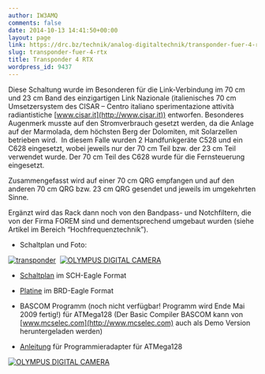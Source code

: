 ```yaml
---
author: IW3AMQ
comments: false
date: 2014-10-13 14:41:50+00:00
layout: page
link: https://drc.bz/technik/analog-digitaltechnik/transponder-fuer-4-rtx/
slug: transponder-fuer-4-rtx
title: Transponder 4 RTX
wordpress_id: 9437
---
```


Diese Schaltung wurde im Besonderen für die Link-Verbindung im 70 cm und 23 cm Band des einzigartigen Link Nazionale (italienisches 70 cm Umsetzersystem des CISAR – Centro italiano sperimentazione attività radiantistiche [www.cisar.it](http://www.cisar.it)) entworfen. Besonderes Augenmerk musste auf den Stromverbrauch gesetzt werden, da die Anlage auf der Marmolada, dem höchsten Berg der Dolomiten, mit Solarzellen betrieben wird.  In diesem Falle wurden 2 Handfunkgeräte C528 und ein C628 eingesetzt, wobei jeweils nur der 70 cm Teil bzw. der 23 cm Teil verwendet wurde. Der 70 cm Teil des C628 wurde für die Fernsteuerung eingesetzt.

Zusammengefasst wird auf einer 70 cm QRG empfangen und auf den anderen 70 cm QRG bzw. 23 cm QRG gesendet und jeweils im umgekehrten Sinne.

Ergänzt wird das Rack dann noch von den Bandpass- und Notchfiltern, die von der Firma FOREM sind und dementsprechend umgebaut wurden (siehe Artikel im Bereich “Hochfrequenztechnik”).



	
  * Schaltplan und Foto:


[![transponder](https://drc.bz/wp-content/uploads/2014/10/transponder-300x206.jpg)](https://drc.bz/wp-content/uploads/2014/10/transponder.jpg)  [![OLYMPUS DIGITAL CAMERA](https://drc.bz/wp-content/uploads/2014/10/platine-fertig-foto-300x225.jpg)](https://drc.bz/wp-content/uploads/2014/10/platine-fertig-foto.jpg)



	
  * [Schaltplan](https://drc.bz/wp-content/uploads/2014/10/transponder_4kanal.sch_.zip) im SCH-Eagle Format

	
  * [Platine](https://drc.bz/wp-content/uploads/2014/10/transponder_4kanal.brd_.zip) im BRD-Eagle Format

	
  * BASCOM Programm (noch nicht verfügbar! Programm wird Ende Mai 2009 fertig!) für ATMega128 (Der Basic Compiler BASCOM kann von [www.mcselec.com](http://www.mcselec.com) auch als Demo Version heruntergeladen werden)

	
  * [Anleitung](https://drc.bz/wp-content/uploads/2014/10/sample-electronics-cable-programmer1.pdf) für Programmieradapter für ATMega128


[![OLYMPUS DIGITAL CAMERA](https://drc.bz/wp-content/uploads/2014/10/rack-foto-300x225.jpg)](https://drc.bz/wp-content/uploads/2014/10/rack-foto.jpg)
